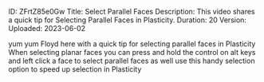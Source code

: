 ID: ZFrtZ85e0Gw
Title: Select Parallel Faces
Description: This video shares a quick tip for Selecting Parallel Faces in Plasticity.
Duration: 20
Version: 
Uploaded: 2023-06-02

yum yum Floyd here with a quick tip for
selecting parallel faces in Plasticity
When selecting planar faces you can
press and hold the control on alt keys
and left click a face to select parallel
faces as well use this handy selection
option to speed up selection in Plasticity